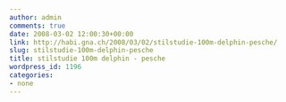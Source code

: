 ```yaml
---
author: admin
comments: true
date: 2008-03-02 12:00:30+00:00
link: http://habi.gna.ch/2008/03/02/stilstudie-100m-delphin-pesche/
slug: stilstudie-100m-delphin-pesche
title: stilstudie 100m delphin - pesche
wordpress_id: 1196
categories:
- none
---
```



